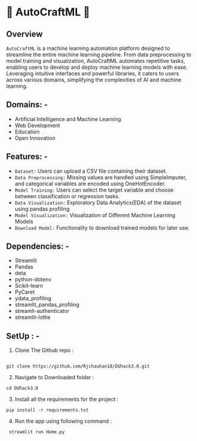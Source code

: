 # 🤖 AutoCraftML 🤖
## Overview

`AutoCraftML` is a machine learning automation platform designed to streamline the entire machine learning pipeline. From data preprocessing to model training and visualization, AutoCraftML automates repetitive tasks, enabling users to develop and deploy machine learning models with ease. Leveraging intuitive interfaces and powerful libraries, it caters to users across various domains, simplifying the complexities of AI and machine learning.

## Domains: -
- Artificial Intelligence and Machine Learning
- Web Development
- Education
- Open Innovation

## Features: -
- `Dataset:` Users can upload a CSV file containing their dataset.
- `Data Preprocessing:` Missing values are handled using SimpleImputer, and categorical variables are encoded using OneHotEncoder.
- `Model Training:` Users can select the target variable and choose between classification or regression tasks.
- `Data Visualization:` Exploratory Data Analytics(EDA) of the dataset using pandas profiling
- `Model Visualization:` Visualization of Different Machine Learning Models
- `Download Model:` Functionality to download trained models for later use.

## Dependencies: -
- Streamlit
- Pandas
- deta
- python-dotenv
- Scikit-learn
- PyCaret
- ydata_profiling
- streamlit_pandas_profiling
- streamli-authenticator
- streamlit-lottie

## SetUp : -
1. Clone The Github repo :
```

git clone https://github.com/Rjchauhan18/DUhack3.0.git

```

2. Navigate to Downloaded folder :
``` 
cd DUhack3.0
```

3. Install all the requirements for the project :

``` 
pip install -r requirements.txt 
```

4. Run the app using following command :
```
 streamlit run Home.py
```

